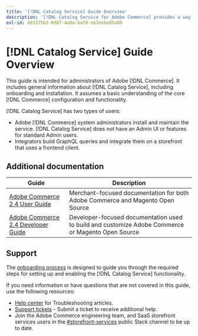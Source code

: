 ```yaml
---
title: '[!DNL Catalog Service] Guide Overview'
description: '[!DNL Catalog Service for Adobe Commerce] provides a way to retrieve the contents of Product Display Pages and Product List Pages faster than the native Adobe Commerce GraphQL queries.'
exl-id: d83375b2-0d87-4a0a-baf8-eb7eebe85a80
---
```

# [!DNL Catalog Service] Guide Overview

This guide is intended for administrators of Adobe [!DNL Commerce]. It includes general information about [!DNL Catalog Service], including onboarding and installation. It assumes a basic understanding of the core [!DNL Commerce] configuration and functionality.

[!DNL Catalog Service] has two types of users:

* Adobe [!DNL Commerce] system administrators install and maintain the service. [!DNL Catalog Service] does not have an Admin UI or features for standard Admin users.
* Integrators build GraphQL queries and integrate them on a storefront that uses a frontend client.

## Additional documentation

| Guide | Description |
|------ | ----------- |
| [Adobe Commerce 2.4 User Guide](https://experienceleague.adobe.com/docs/commerce.html) | Merchant-focused documentation for both Adobe Commerce and Magento Open Source |
| [Adobe Commerce 2.4 Developer Guide](https://developer.adobe.com/commerce/docs) | Developer-focused documentation used to build and customize Adobe Commerce or Magento Open Source |

## Support

The [onboarding process](https://experienceleague.adobe.com/docs/commerce-merchant-services/catalog-service/installation.html) is designed to guide you through the required steps for setting up and enabling the [!DNL Catalog Service] functionality. 

If you need information or have questions that are not covered in this guide, use the following resources:

* [Help center](https://experienceleague.adobe.com/docs/commerce-knowledge-base/kb/overview.html) for Troubleshooting articles.
* [Support tickets](https://experienceleague.adobe.com/docs/commerce-knowledge-base/kb/help-center-guide/magento-help-center-user-guide.html#submit-ticket) - Submit a ticket to receive additional help.
* Join the Adobe Commerce engineering team, and SaaS storefront services users in the [#storefront-services](https://magentocommeng.slack.com/archives/C03HVPG8RS4) public Slack channel to be up to date.
